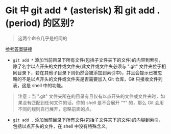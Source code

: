 # Git 中 git add * (asterisk) 和 git add . (period) 的区别?

> 这两个命令几乎是相同的

[参考答案链接](https://stackoverflow.com/questions/26042390/git-add-asterisk-vs-git-add-period/26042555#26042555)

- `git add *` 添加当前目录下所有文件(包括子文件夹下的文件)的内容到索引，除了名字以点开头的文件或文件夹(此文件或文件夹必须与 ".git" 文件夹位于相同目录下，若在其他子目录下则仍然会被添加到索引中)，并且会提示已被忽略的不是以点开头的文件或文件夹是否需要加入 Git 仓库，Git 只接收文件列表，这是 shell 中的功能。

> 注意：当 ".git" 文件夹所在的目录有且仅有以点开头的文件或文件夹时，如果没有匹配到任何文件的话，你的 shell 是不会展开 "*" 的，那么 Git 会用不同的规则自行展开，忽略前面的点。

- `git add .` 添加当前目录下所有文件(包括子文件夹下的文件)的内容到索引，包括以点开头的文件，在 shell 中没有特殊含义。

